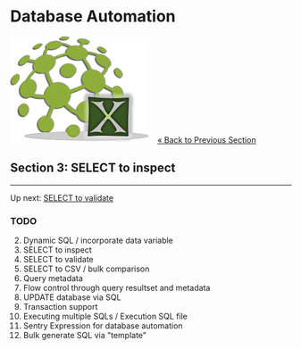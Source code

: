 # Database Automation

![logo](image/logo-x.png) &nbsp;&nbsp;&nbsp;[« Back to Previous Section](Database-Automation-dynamicsql.md)

## Section 3: SELECT to inspect


---

Up next: [SELECT to validate](Database-Automation-selectvalidate.md)

### TODO
2)	Dynamic SQL / incorporate data variable
3)	SELECT to inspect
4)	SELECT to validate
5)	SELECT to CSV / bulk comparison
6)	Query metadata
7)	Flow control through query resultset and metadata
8)	UPDATE database via SQL
9)	Transaction support
10)	Executing multiple SQLs / Execution SQL file
11)	Sentry Expression for database automation 
12)	Bulk generate SQL via "template"

